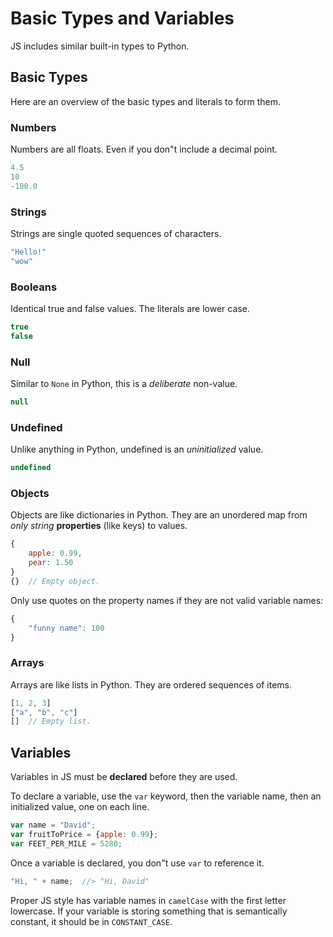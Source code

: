 # Basic Types and Variables
JS includes similar built-in types to Python.

## Basic Types
Here are an overview of the basic types and literals to form them.

### Numbers
Numbers are all floats.
Even if you don"t include a decimal point.
```js
4.5
10
-100.0
```

### Strings
Strings are single quoted sequences of characters.
```js
"Hello!"
"wow"
```

### Booleans
Identical true and false values.
The literals are lower case.
```js
true
false
```

### Null
Similar to `None` in Python, this is a _deliberate_ non-value.
```js
null
```

### Undefined
Unlike anything in Python, undefined is an _uninitialized_ value.
```js
undefined
```

### Objects
Objects are like dictionaries in Python.
They are an unordered map from _only string_ **properties** (like keys) to values.
```js
{
    apple: 0.99,
    pear: 1.50
}
{}  // Empty object.
```
Only use quotes on the property names if they are not valid variable names:
```js
{
    "funny name": 100
}
```

### Arrays
Arrays are like lists in Python.
They are ordered sequences of items.
```js
[1, 2, 3]
["a", "b", "c"]
[]  // Empty list.
```

## Variables
Variables in JS must be **declared** before they are used.

To declare a variable, use the `var` keyword, then the variable name, then an initialized value, one on each line.
```js
var name = "David";
var fruitToPrice = {apple: 0.99};
var FEET_PER_MILE = 5280;
```

Once a variable is declared, you don"t use `var` to reference it.
```js
"Hi, " + name;  //> "Hi, David"
```

Proper JS style has variable names in `camelCase` with the first letter lowercase.
If your variable is storing something that is semantically constant, it should be in `CONSTANT_CASE`.
